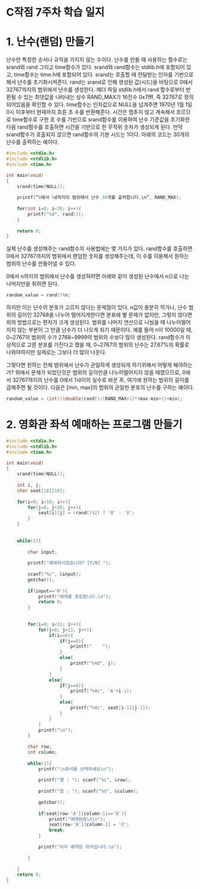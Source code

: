 # C작점 7주차 학습 일지

# 1. 난수(랜덤) 만들기

난수란 특정한 순서나 규칙을 가지지 않는 수이다. 난수를 만들 때 사용하는 함수로는 srand와 rand 그리고 time함수가 있다. srand와 rand함수는 stdlib.h에 포함되어 있고, time함수는 time.h에 포함되어 있다. srand는 호출할 때 전달받는 인자를 기반으로 해서 난수를 초기화시켜준다. rand는 srand로 인해 생성된 값(시드)을 바탕으로 0에서 32767까지의 범위에서 난수를 생성한다. 헤더 파일 stdlib.h에서 rand 함수로부터 반환될 수 있는 최댓값을 나타내는 상수 RAND_MAX가 16진수 0x7fff, 즉 32767로 정의되어있음을 확인할 수 있다. time함수는 인자값으로 NULL을 넘겨주면 1970년 1월 1일 0시 이후부터 현재까지 흐른 초 수를 반환해준다. 시간은 멈추지 않고 계속해서 흐르므로 time함수로 구한 초 수를 기반으로 srand함수를 이용하여 난수 기준값을 초기화한 다음 rand함수를 호출하면 시간을 기반으로 한 무작위 숫자가 생성되게 된다.  만약 srand함수가 호출되지 않으면 rand함수의 기본 시드는 1이다.  아래의 코드는 30개의 난수를 출력하는 예이다.

```c
#include <stdio.h>
#include <stdlib.h>
#include <time.h>

int main(void)
{
    srand(time(NULL));
    
    printf(“0에서 %d까지의 범위에서 난수 30개를 출력합니다.\n”, RAND_MAX);
    
    for(int i=0; i<30; i++){
		printf("%d", rand());
    }
    
    return 0;
}
```

실제 난수를 생성해주는 rand함수의 사용법에는 몇 가지가 있다. rand함수를 호출하면 0에서 32767까지의 범위에서 랜덤한 숫자를 생성해주는데, 이 수를 이용해서 원하는 범위의 난수를 만들어낼 수 있다.

0에서 n까지의 범위에서 난수를 생성하려면 아래와 같이 생성된 난수에서 n으로 나눈 나머지만을 취하면 된다.

```c
random_value = rand()%n;
```

하지만 이는 난수의 분포가 고르지 않다는 문제점이 있다. n값이 충분히 작거나, 난수 범위의 길이인 32768을 나누어 떨어지게한다면 분포에 별 문제가 없지만, 그렇지 않다면 위의 방법으로는 편차가 크게 생성된다. 범위를 나머지 연산으로 나눴을 때 나누어떨어지지 않는 부분이 그 만큼 난수가 더 나오게 되기 때문이다. 예를 들어 n이 10000일 때, 0~2767의 범위의 수가 2768~9999의 범위의 수보다 많이 생성된다. rand함수가 이상적으로 고른 분포를 가진다고 했을 때, 0~2767의 범위의 난수는 27.67%의 확률로 나와야하지만 실제로는 그보다 더 많이 나온다. 

그렇다면 원하는 전체 범위에서 난수가 균일하게 생성되게 하기위해서 어떻게 해야하는가? 위에서 문제가 되었던것은 범위의 길이만큼 나누어떨어지지 않을 때였으므로, 0에서 32767까지의 난수를 0에서 1사이의 실수로 바꾼 후, 여기에 원하는 범위의 길이를 곱해주면 될 것이다. 다음은 [min, max]의 범위의 균일한 분포의 난수를 구하는 예이다.

```c
random_value = (int)((double)rand()/(RAND_MAX+1)*(max-min+1)+min);
```



# 2. 영화관 좌석 예매하는 프로그램 만들기

```c
#include <stdio.h>
#include <stdlib.h>
#include <time.h>

int main(void)
{
	srand(time(NULL));
	
	int i, j;
	char seat[10][10];
	
	for(i=0; i<10; i++){
		for(j=0; j<10; j++){
			seat[i][j] = (rand()%2) ? 'O' : 'X';
		}
	}
	
		
	while(1){	
		
		char input;
		
		printf("예매하시겠습니까? [Y/N] ");
	
		scanf("%c", &input);
		getchar();
		
		if(input=='N'){
			printf("예매를 종료합니다.\n");
			return 0;
		}
		
		
		for(i=0; i<11; i++){
			for(j=0; j<11; j++){
				if(i==0){
					if(j==0){
						printf("    ");
					}
					else{
						printf("%4d", j);
					}
				}
				else{
					if(j==0){
						printf("%4c", 'A'+i-1);
					}
					else{
						printf("%4c", seat[i-1][j-1]);
					}
				}
			}
			printf("\n");
		}
		
		char row;
		int column;
		
		while(1){	
			printf("\n좌석을 선택하세요\n");
			
			printf("행 : ");	scanf("%c", &row);
			
			printf("열 : ");	scanf("%d", &column); 
			
			getchar();
			
			if(seat[row-'A'][column-1]=='O'){
				printf("예매완료\n\n"); 
				seat[row-'A'][column-1] = 'X';
				break;
			}
			
			printf("이미 예약된 좌석입니다.\n");
			
		}
	
	}
	return 0;	
}
```

